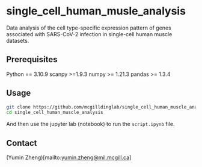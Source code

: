 # single_cell_human_musle_analysis

Data analysis of the cell type-specific expression pattern of genes associated with SARS-CoV-2 infection in single-cell human muscle datasets. 

## Prerequisites  

Python == 3.10.9
scanpy >=1.9.3
numpy >= 1.21.3 
pandas >= 1.3.4 

## Usage

```sh
git clone https://github.com/mcgilldinglab/single_cell_human_muscle_analysis
cd single_cell_human_muscle_analysis
```

And then use the jupyter lab (notebook) to run the `script.ipynb` file.

## Contact
(Yumin Zheng)[mailto:yumin.zheng@mil.mcgill.ca]
